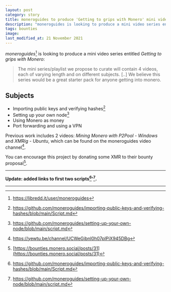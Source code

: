 ```yaml
---
layout: post
category: story
title: moneroguides to produce 'Getting to grips with Monero' mini video series
description: "moneroguides is looking to produce a mini video series entitled 'Getting to grips with Monero'."
tags: bounties
image: 
last_modified_at: 21 November 2021
---
```


*moneroguides*[^1] is looking to produce a mini video series entitled *Getting to grips with Monero*:

> The mini series/playlist we propose to curate will contain 4 videos, each of varying length and on different subjects. [..] We believe this series would be a great starter pack for anyone getting into monero.

## Subjects

- Importing public keys and verifying hashes[^2]
- Setting up your own node[^3]
- Using Monero as money 
- Port forwarding and using a VPN

Previous work includes 2 videos: *Mining Monero with P2Pool - Windows* and *XMRig - Ubuntu*, which can be found on the moneroguides video channel[^4].

You can encourage this project by donating some XMR to their bounty proposal[^5].

---

**Update: added links to first two scripts[^2]'[^3].**

---

[^1]: https://libredd.it/user/moneroguides
[^2]: https://github.com/moneroguides/importing-public-keys-and-verifying-hashes/blob/main/Script.md
[^3]: https://github.com/moneroguides/setting-up-your-own-node/blob/main/script.md
[^4]: https://yewtu.be/channel/UCWeGibnI0h07pIPiX945DBg
[^5]: [https://bounties.monero.social/posts/31](https://bounties.monero.social/posts/31)
